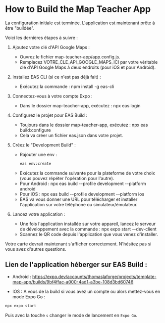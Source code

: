 # How to Build the Map Teacher App

La configuration initiale est terminée. L'application
est maintenant prête à être "buildée".

Voici les dernières étapes à suivre :

  1. Ajoutez votre clé d'API Google Maps :
      * Ouvrez le fichier map-teacher-app/app.config.js.
      * Remplacez VOTRE_CLE_API_GOOGLE_MAPS_ICI par
        votre véritable clé d'API Google Maps à deux
        endroits (pour iOS et pour Android).

  2. Installez EAS CLI (si ce n'est pas déjà fait) :
      * Exécutez la commande : npm install -g eas-cli

  3. Connectez-vous à votre compte Expo :
      * Dans le dossier map-teacher-app, exécutez : npx 
        eas login

  4. Configurez le projet pour EAS Build :
      * Toujours dans le dossier map-teacher-app,
        exécutez : npx eas build:configure
      * Cela va créer un fichier eas.json dans votre
        projet.

  5. Créez le "Development Build" :
      * Rajouter une env :
        ```bash
        eas env:create
        ```
      * Exécutez la commande suivante pour la
        plateforme de votre choix (vous pouvez répéter
        l'opération pour l'autre).
      * Pour Android : npx eas build --profile 
        development --platform android
      * Pour iOS : npx eas build --profile development 
        --platform ios
      * EAS va vous donner une URL pour télécharger et
        installer l'application sur votre téléphone ou
        simulateur/émulateur.

  6. Lancez votre application :
      * Une fois l'application installée sur votre
        appareil, lancez le serveur de développement
        avec la commande : npx expo start --dev-client
      * Scannez le QR code depuis l'application que
        vous venez d'installer.

Votre carte devrait maintenant s'afficher
correctement. N'hésitez pas si vous avez d'autres
questions.

## Lien de l'application héberger sur EAS Build :

- Android : https://expo.dev/accounts/thomaslaforge/projects/template-map-app/builds/9bf4ffac-a000-4ad1-a3be-108d3bd60746

- IOS : A vous de la build si vous avez un compte ou alors mettez-vous en mode Expo Go :
```bash
npx expo start
```
Puis avec la touche `s` changer le mode de lancement en `Expo Go`.